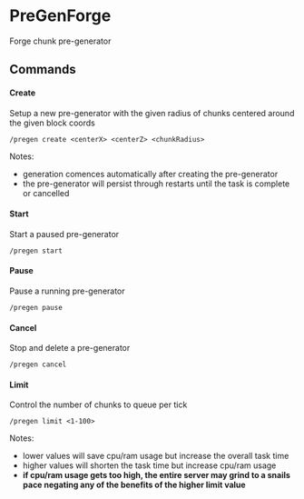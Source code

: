 # PreGenForge
Forge chunk pre-generator

## Commands

#### Create
Setup a new pre-generator with the given radius of chunks centered around the given block coords
```
/pregen create <centerX> <centerZ> <chunkRadius>
```

Notes:
- generation comences automatically after creating the pre-generator
- the pre-generator will persist through restarts until the task is complete or cancelled

#### Start
Start a paused pre-generator
```
/pregen start
```

#### Pause
Pause a running pre-generator
```
/pregen pause
```

#### Cancel
Stop and delete a pre-generator
```
/pregen cancel
```

#### Limit
Control the number of chunks to queue per tick
```]
/pregen limit <1-100>
```

Notes:
- lower values will save cpu/ram usage but increase the overall task time
- higher values will shorten the task time but increase cpu/ram usage
- **if cpu/ram usage gets too high, the entire server may grind to a snails pace negating any of the benefits of the higher limit value**
